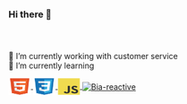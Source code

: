 ### Hi there 👋

# 

<span style="display: inline_block"><br>
🔭 I’m currently working with customer service <br>
🌱 I’m currently learning <br>
 
 <a href="https://github.com/mabenogueira">
 <img align="center" alt="Bia-html5" height="30" width="40" src="https://raw.githubusercontent.com/devicons/devicon/master/icons/html5/html5-original.svg">
 <img align="center" alt="Bia-css3" height="30" width="40" src="https://raw.githubusercontent.com/devicons/devicon/master/icons/css3/css3-original.svg">
 <img align="center" alt="Bia-javascript" height="30" width="40" src="https://raw.githubusercontent.com/devicons/devicon/master/icons/javascript/javascript-original.svg">
  <img align="center" alt="Bia-reactive" height="30" width="40" src="https://raw.githubusercontent.com/devicons/devicon/master/icons/reactive/reactive-original.svg">
 
  <!--<img align="right" alt="Rafa-pic" height="150" style="border-radius:50px;"  src="https://media.discordapp.net/attachments/639956127056134178/890373478988013628/Publicacoes_Instagram_1_1.png?width=676&height=676"> -->
</span>
